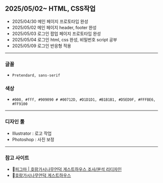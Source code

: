 ## 2025/05/02~ HTML, CSS작업
* 2025/04/30 메인 페이지 프로토타입 완성
* 2025/05/02 메인 페이지 header, footer 완성
* 2025/05/03 로그인 팝업 페이지 프로토타입 완성
* 2025/05/04 로그인 html, css 완성, 비밀번호 script 공부
* 2025/05/09 로그인 반응형 적용
----
### 글꼴
* `Pretendard, sans-serif`
### 색상
* `#000, #fff, #909090 # #00712D, #D1D1D1, #B1B1B1, #D5ED9F, #FFFBE6, #FF9100 `
----
### 디자인 툴
* Illustrator : 로고 작업
* Photoshop : 사진 보정
----
### 참고 사이트
* 🔗<a href="https://www.figma.com/design/jBQfw5yk6CqNztXyKeC5Vm/%EC%B1%84%EC%88%98%EB%A6%BC-%EA%B2%8C%EC%8A%A4%ED%8A%B8%ED%95%98%EC%9A%B0%EC%8A%A4-%EC%A1%B0%EC%82%AC-%EB%B6%84%EC%84%9D-%EB%A6%AC%EB%94%94%EC%9E%90%EC%9D%B8?node-id=150-21&t=K6SKu1WBAIXfM1uN-1" traget="_blank">피그마 | 호랑가시나무언덕 게스트하우스 조사/분석 리디자인<a>
* 🔗<a href="http://www.horanggasy.kr/" traget="_blank">호랑가시나무언덕 게스트하우스</a>

